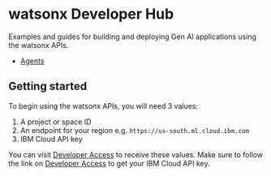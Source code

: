 # watsonx Developer Hub

Examples and guides for building and deploying Gen AI applications using the watsonx APIs.

- [Agents](/agents/README.md)

## Getting started

To begin using the watsonx APIs, you will need 3 values:

1. A project or space ID
2. An endpoint for your region e.g. `https://us-south.ml.cloud.ibm.com`
3. IBM Cloud API key

You can visit [Developer Access](https://dataplatform.cloud.ibm.com/developer-access?context=wx) to receive these values. Make sure to follow the link on [Developer Access](https://dataplatform.cloud.ibm.com/developer-access?context=wx) to get your IBM Cloud API key.
